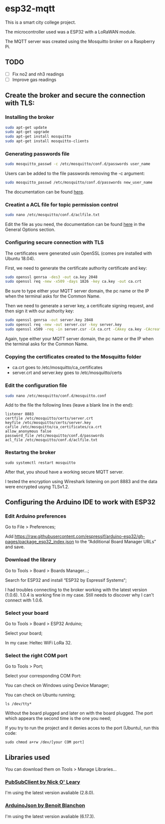 # esp32-mqtt
This is a smart city college project.

The microcontroller used was a ESP32 with a LoRaWAN module.

The MQTT server was created using the Mosquitto broker on a Raspberry Pi.

## TODO
- [ ] Fix no2 and nh3 readings
- [ ] Improve gas readings

## Create the broker and secure the connection with TLS:
### Installing the broker
```bash
sudo apt-get update
sudo apt-get upgrade
sudo apt-get install mosquitto
sudo apt-get install mosquitto-clients
```

### Generating passwords file
```bash
sudo mosquitto_passwd -c /etc/mosquitto/conf.d/passwords user_name
```
Users can be added to the file passwords removing the -c argument:
```bash
sudo mosquitto_passwd /etc/mosquitto/conf.d/passwords new_user_name
```
The documentation can be found [here](https://mosquitto.org/man/mosquitto_passwd-1.html).

### Creatint a ACL file for topic permission control
```bash
sudo nano /etc/mosquitto/conf.d/aclfile.txt
```
Edit the file as you need, the documentation can be found [here](https://mosquitto.org/man/mosquitto-conf-5.html) in the General Options section.

### Configuring secure connection with TLS
The certificates were generated usin OpenSSL (comes pre installed with Ubuntu 18.04).

First, we need to generate the certificate authority certificate and key:
```bash
sudo openssl genrsa -des3 -out ca.key 2048
sudo openssl req -new -x509 -days 1826 -key ca.key -out ca.crt
```
Be sure to type either your MQTT server domain, the pc name or the IP when the terminal asks for the Common Name.

Then we need to generate a server key, a certificate signing request, and then sign it with our authority key:
```bash
sudo openssl genrsa -out server.key 2048
sudo openssl req -new -out server.csr -key server.key
sudo openssl x509 -req -in server.csr -CA ca.crt -CAkey ca.key -CAcreateserial -out server.crt -days 360
```
Again, type either your MQTT server domain, the pc name or the IP when the terminal asks for the Common Name.

### Copying the certificates created to the Mosquitto folder
- ca.crt goes to /etc/mosquitto/ca_certificates
- server.crt and server.key goes to /etc/mosquitto/certs

### Edit the configuration file
```bash
sudo nano /etc/mosquitto/conf.d/mosquitto.conf
```
Add to the file the following lines (leave a blank line in the end):
```
listener 8883
certfile /etc/mosquitto/certs/server.crt
keyfile /etc/mosquitto/certs/server.key
cafile /etc/mosquitto/ca_certificates/ca.crt
allow_anonymous false
password_file /etc/mosquitto/conf.d/passwords
acl_file /etc/mosquitto/conf.d/aclfile.txt
```

### Restartng the broker
```
sudo systemctl restart mosquitto
```

After that, you shoud have a working secure MQTT server.

I tested the encryption using Wireshark listening on port 8883 and the data were encrypted usyng TLSv1.2.

## Configuring the Arduino IDE to work with ESP32
### Edit Arduino preferences
Go to File > Preferences;

Add https://raw.githubusercontent.com/espressif/arduino-esp32/gh-pages/package_esp32_index.json to the “Additional Board Manager URLs” and save.

### Download the library
Go to Tools > Board > Boards Manager…;

Search for ESP32 and install “ESP32 by Espressif Systems“;

I had troubles connecting to the broker working with the latest version (1.0.6). 1.0.4 is working fine in my case. Still needs to discover why I can't connect with 1.0.6.

### Select your board
Go to Tools > Board > ESP32 Arduino;

Select your board;

In my case: Heltec WiFi LoRa 32.

### Select the right COM port
Go to Tools > Port;

Select your corresponding COM Port:

You can check on Windows using Device Manager;

You can check on Ubuntu running;
```
ls /dev/tty*
```
Without the board plugged and later on with the board plugged. The port which appears the second time is the one you need;

If you try to run the project and it denies acces to the port (Ubuntu), run this code:
```
sudo chmod a+rw /dev/[your COM port]
```

## Libraries used
You can download them on Tools > Manage Libraries...

### [PubSubClient by Nick O' Leary](https://github.com/knolleary/pubsubclient)
I'm using the latest version avaliable (2.8.0).

### [ArduinoJson by Benoit Blanchon](https://github.com/bblanchon/ArduinoJson)
I'm using the latest version avaliable (6.17.3).
